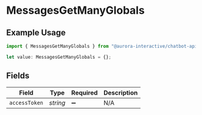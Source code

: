 # MessagesGetManyGlobals

## Example Usage

```typescript
import { MessagesGetManyGlobals } from "@aurora-interactive/chatbot-api-sdk/models/operations";

let value: MessagesGetManyGlobals = {};
```

## Fields

| Field              | Type               | Required           | Description        |
| ------------------ | ------------------ | ------------------ | ------------------ |
| `accessToken`      | *string*           | :heavy_minus_sign: | N/A                |